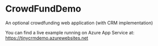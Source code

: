 # CrowdFundDemo
An optional crowdfunding web application (with CRM implementation)

You can find a live example running on Azure App Service at: https://tinycrmdemo.azurewebsites.net
